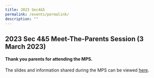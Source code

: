 ```yaml
---
title: 2023 Sec4&5
permalink: /events/permalink/
description: ""
---
```

## 2023 Sec 4&5 Meet-The-Parents Session (3 March 2023)

#### Thank you parents for attending the MPS.

The slides and information shared during the MPS can be viewed [here](/files/2023%20Sec%204%205%20MPS.pdf).